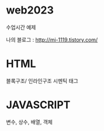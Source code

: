 # web2023
수업시간 예제

나의 블로그 : http://mi-1119.tistory.com/
# HTML
블록구조/ 인라인구조
시멘틱 태그

# JAVASCRIPT
변수, 상수, 배열, 객체